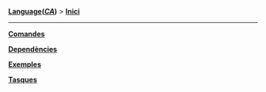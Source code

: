 **[Language][1](*[CA][2]*)** > **[Inici][2]**

***

**[Comandes][3]**

**[Dependències][4]**

**[Exemples][5]**

**[Tasques][6]**

[1]: Select-your-language
[2]: Inici
[3]: Comandes
[4]: Dependencies
[5]: Exemples
[6]: Tasques